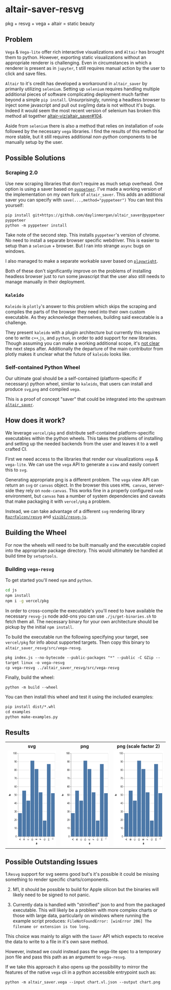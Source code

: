 # altair-saver-resvg

pkg + resvg + vega + altair = static beauty


## Problem

`Vega` & `Vega-lite` offer rich interactive visualizations and `Altair` has brought them to python.
However, exporting static visualizations without an appropriate renderer is challenging.
Even in circumstances in which a renderer is present as in `jupyter`,
t still requires manual action by the user to click and save files.

`Altair` to it's credit has developed a workaround in `altair_saver` by primarily utilizing `selenium`.
Setting up `selenium` requires handling multiple additional pieces of software complicating deployment much farther beyond a simple `pip install`.
Unsurprisingly, running a headless browser to inject some javascript and pull out svg/img data is not without it's bugs.
Indeed it would seem the most recent version of selenium has broken this method all together [altair-viz/altair_saver#104](https://github.com/altair-viz/altair_saver/issues/104).

Aside from `selenium` there is also a method that relies on installation of `node` followed by the necessary `vega` libraries.
I find the results of this method far more stable, but it still requires additional *non-python* components to be manually setup by the user.

## Possible Solutions

### Scraping 2.0

Use new scraping libraries that don't require as much setup overhead. One option is using a saver based on [`pyppeteer`](https://github.com/pyppeteer/pyppeteer).
I've made a working version of the implementation on my own fork of `altair_saver`.
This adds an additional saver you can specify with `save(...,method="pyppeteer")`
You can test this yourself:

```
pip install git+https://github.com/daylinmorgan/altair_saver@pyppeteer pyppeteer
python -m pyppeteer install
```

Take note of the second step. This installs `pyppeteer`'s version of chrome. No need to install a separate browser specific webdriver.
This is easier to setup than a `selenium` + browser. But I ran into strange `async` bugs on windows.

I also managed to make a separate workable saver based on [`playwright`](https://playwright.dev/python/).

Both of these don't significantly improve on the problems of installing headless browser just to run some javascript that the user also still needs to manage manually in their deployment.

### `Kaleido`

`Kaleido` is `plotly`'s answer to this problem which skips the scraping and compiles the parts of the browser they need into their own custom executable.
As they acknowledge themselves, building said executable is a challenge.

They present `kaleido` with a plugin architecture but currently this requires one to write `c++`,`js`, and `python`, in order to add support for new libraries.
Though assuming you can make a working additional scope, it's [not clear](https://github.com/plotly/Kaleido/issues/135) the next steps after.
Additionally the departure of the main contributor from plotly makes it unclear what the future of `kaleido` looks like.


### Self-contained Python Wheel

Our ultimate goal should be a self-contained (platform-specific if necessary) python wheel, similar to `kaleido`, that users can install and produce `svg`,`png` and compiled `vega`.

This is a proof of concept "saver" that could be integrated into the upstream [`altair_saver`](https://github.com/altair-viz/altair_saver).

## How does it work?

We leverage `vercel/pkg` and distribute self-contained platform-specific executables within the python wheels.
This takes the problems of installing and setting up the needed backends from the user and leaves it to a well crafted CI.

First we need access to the libraries that render our visualizations `vega` & `vega-lite`.
We can use the `vega` API to generate a `view` and easily convert this to `svg`.

Generating appropriate png is a different problem. The `vega` view API can return an `svg` or `canvas` object.
In the browser this uses `HTML canvas`, server-side they rely on `node-canvas`.
This works fine in a properly configured `node` environment,
but `canvas` has a number of system dependencies and caveats that make packaging it with `vercel/pkg` a problem.

Instead, we can take advantage of a different `svg` rendering library [`RazrFalcon/resvg`](https://github.com/RazrFalcon/resvg/) and [`yisibl/resvg-js`](https://github.com/yisibl/resvg-js).

## Building the Wheel

For now the wheels will need to be built manually and the executable copied into the appropriate package directory. This would ultimately be handled at build time by `setuptools`.

### Building `vega-resvg`

To get started you'll need `npm` and `python`.

```bash
cd js
npm install
npm i -g vercel/pkg
```

In order to cross-compile the executable's you'll need to have available the necessary `resvg-js` node add-ons you can use `./js/get-binaries.sh` to fetch them all.
The necessary binary for your own architecture should be pickup by the initial `npm install`.

To build the executable run the following specifying your target, see `vercel/pkg` for info about supported targets.
Then copy this binary to `altair_saver_resvg/src/vega-resvg`.

```
pkg index.js --no-bytecode --public-packages "*" --public -C GZip --target linux -o vega-resvg
cp vega-resvg ../altair_saver_resvg/src/vega-resvg
```


Finally, build the wheel:

```
python -m build --wheel
```

You can then install this wheel and test it using the included examples:
```
pip install dist/*.whl
cd examples
python make-examples.py
```

## Results

<table>
  <tr>
    <th> svg </th>
    <th> png </th>
    <th> png (scale factor 2)</th>
    </tr>
    <tr>
    <td><img src="./assets/example-bar.svg" height = "300"></td>
    <td><img src="./assets/example-bar.png" height = "300"></td>
    <td><img src="./assets/example-bar-scaled.png" height="300"></td>
  </td>
  </tr>
</table>


## Possible Outstanding Issues

1.`Resvg` support for svg seems good but's it's possible it could be missing something to render specific charts/components.

2. M1, it should be possible to build for Apple silicon but the binaries will likely need to be signed to not panic.

3. Currently data is handled with "strinified" json to and from the packaged executable. This will likely be a problem with more complex charts or those with large data, particularly on windows where running the example script produces: `FileNotFoundError: [winError 206] The filename or extension is too long.`

This choice was mainly to align with the `Saver` API which expects to receive the data to write to a file in it's own save method.

However, instead we could instead pass the vega-lite spec to a temporary json file and pass this path as an argument to `vega-resvg`.

If we take this approach it also opens up the possibility to mirror the features of the native `vega` cli in a python accessible entrypoint such as:

```
python -m altair_saver.vega --input chart.vl.json --output chart.png
```
